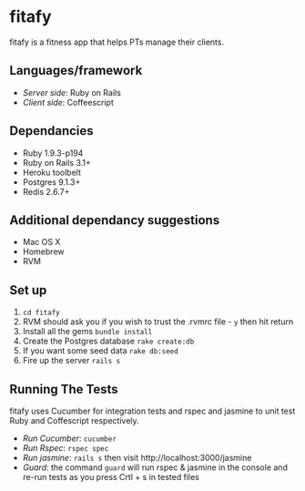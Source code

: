# fitafy

fitafy is a fitness app that helps PTs manage their clients.

## Languages/framework

* _Server side_: Ruby on Rails
* _Client side_: Coffeescript

## Dependancies

* Ruby 1.9.3-p194
* Ruby on Rails 3.1+
* Heroku toolbelt
* Postgres 9.1.3+
* Redis 2.6.7+

## Additional dependancy suggestions

* Mac OS X
* Homebrew
* RVM

## Set up

1. `cd fitafy`
2. RVM should ask you if you wish to trust the .rvmrc file - `y` then hit return
3. Install all the gems `bundle install`
4. Create the Postgres database `rake create:db`
5. If you want some seed data `rake db:seed`
6. Fire up the server `rails s`

## Running The Tests

fitafy uses Cucumber for integration tests and rspec and jasmine to unit test Ruby and Coffescript respectively.

* _Run Cucumber_: `cucumber`
* _Run Rspec_: `rspec spec`
* _Run jasmine_: `rails s` then visit http://localhost:3000/jasmine
* _Guard_: the command `guard` will run rspec & jasmine in the console and re-run tests as you press Crtl + s in tested files
